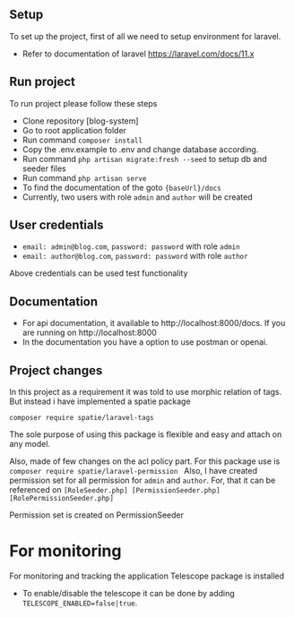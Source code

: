 ## Setup 

To set up the project, first of all we need to setup environment for laravel. 

- Refer to documentation of laravel https://laravel.com/docs/11.x

## Run project

To run project please follow these steps

- Clone repository [blog-system]
- Go to root application folder
- Run command ``composer install``
- Copy the .env.example to .env and change database according.
- Run command ``php artisan migrate:fresh --seed`` to setup db and seeder files
- Run command ``php artisan serve``
- To find the documentation of the goto ``{baseUrl}/docs``
- Currently, two users with role ``admin`` and `author` will be created

## User credentials
- `email: admin@blog.com`, `password: password` with role `admin`
- `email: author@blog.com`, `password: password` with role `author`

Above credentials can be used test functionality

## Documentation
- For api documentation, it available to http://localhost:8000/docs. If you are running on http://localhost:8000
- In the documentation you have a option to use postman or openai. 

## Project changes
In this project as a requirement it was told to use morphic relation of tags. But instead i have implemented a spatie package 

``composer require spatie/laravel-tags
  ``

The sole purpose of using this package is flexible and easy and attach on any model. 

Also, made of few changes on the acl policy part.
For this package use is ``composer require spatie/laravel-permission
`` 
Also, I have created permission set for all permission for ``admin`` and `author`.
For, that it can be referenced on 
``
[RoleSeeder.php]
[PermissionSeeder.php]
[RolePermissionSeeder.php]
``

Permission set is created on PermissionSeeder

# For monitoring
For monitoring and tracking the application 
Telescope package is installed 
- To enable/disable the telescope it can be done by adding `TELESCOPE_ENABLED=false|true`.







